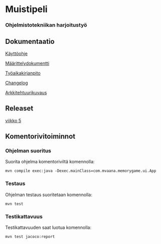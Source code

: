 # Muistipeli

### Ohjelmistotekniikan harjoitustyö

## Dokumentaatio

[Käyttöohje](https://github.com/karppienkingi/ot-harjoitustyo/blob/master/dokumentaatio/kayttoohje.md)

[Määrittelydokumentti](https://github.com/karppienkingi/ot-harjoitustyo/blob/master/dokumentaatio/Maarittelydokumentti.md)

[Työaikakirjanpito](https://github.com/karppienkingi/ot-harjoitustyo/blob/master/dokumentaatio/tuntikirjanpito.md)

[Changelog](https://github.com/karppienkingi/ot-harjoitustyo/blob/master/dokumentaatio/changelog.md)

[Arkkitehtuurikuvaus](https://github.com/karppienkingi/ot-harjoitustyo/blob/master/dokumentaatio/arkkitehtuuri.md)

## Releaset

[viikko 5](https://github.com/karppienkingi/ot-harjoitustyo/releases/tag/viikko5)

## Komentorivitoiminnot

### Ohjelman suoritus
Suorita ohjelma komentoriviltä komennolla: 

`mvn compile exec:java -Dexec.mainClass=com.mvaana.memorygame.ui.App`

### Testaus
Ohjelman testaus suoritetaan komennolla:

`mvn test`

### Testikattavuus
Testikattavuuden saat luotua komennolla:

`mvn test jacoco:report`
